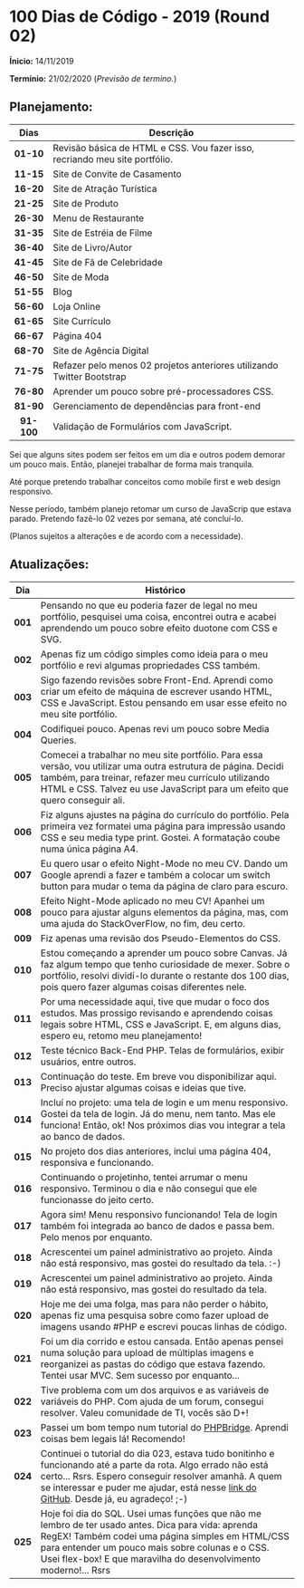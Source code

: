 # 100 Dias de Código - 2019 (Round 02)

**Ínicio:** 14/11/2019

**Termínio:** 21/02/2020 (_Previsão de termino._)

## Planejamento:

Dias      | Descrição
:--------:|---------
**01-10** | Revisão básica de HTML e CSS. Vou fazer isso, recriando meu site portfólio.
**11-15** | Site de Convite de Casamento
**16-20** | Site de Atração Turística
**21-25** | Site de Produto
**26-30** | Menu de Restaurante
**31-35** | Site de Estréia de Filme
**36-40** | Site de Livro/Autor
**41-45** | Site de Fã de Celebridade
**46-50** | Site de Moda
**51-55** | Blog
**56-60** | Loja Online
**61-65** | Site Currículo
**66-67** | Página 404
**68-70** | Site de Agência Digital
**71-75** | Refazer pelo menos 02 projetos anteriores utilizando Twitter Bootstrap
**76-80** | Aprender um pouco sobre pré-processadores CSS.
**81-90** | Gerenciamento de dependências para front-end
**91-100**| Validação de Formulários com JavaScript.

Sei que alguns sites podem ser feitos em um dia e outros podem demorar um pouco mais. Então, planejei trabalhar de forma mais tranquila.

Até porque pretendo trabalhar conceitos como mobile first e web design responsivo.

Nesse período, também planejo retomar um curso de JavaScrip que estava parado. Pretendo fazê-lo 02 vezes por semana, até concluí-lo.

(Planos sujeitos a alterações e de acordo com a necessidade).

## Atualizações:

**Dia** | **Histórico**
:------:|--------------
**001**| Pensando no que eu poderia fazer de legal no meu portfólio, pesquisei uma coisa, encontrei outra e acabei aprendendo um pouco sobre efeito duotone com CSS e SVG.
**002**| Apenas fiz um código simples como ideia para o meu portfólio e revi algumas propriedades CSS também. 
**003**| Sigo fazendo revisões sobre Front-End. Aprendi como criar um efeito de máquina de escrever usando HTML, CSS e JavaScript. Estou pensando em usar esse efeito no meu site portfólio.
**004**| Codifiquei pouco. Apenas revi um pouco sobre Media Queries. 
**005**| Comecei a trabalhar no meu site portfólio. Para essa versão, vou utilizar uma outra estrutura de página. Decidi também, para treinar, refazer meu currículo utilizando HTML e CSS. Talvez eu use JavaScript para um efeito que quero conseguir ali.
**006**| Fiz alguns ajustes na página do currículo do portfólio. Pela primeira vez formatei uma página para impressão usando CSS e seu media type print. Gostei. A formatação coube numa única página A4.
**007** | Eu quero usar o efeito Night-Mode no meu CV. Dando um Google aprendi a fazer e também a colocar um switch button para mudar o tema da página de claro para escuro.
**008** | Efeito Night-Mode aplicado no meu CV! Apanhei um pouco para ajustar alguns elementos da página, mas, com uma ajuda do StackOverFlow, no fim, deu certo.
**009** | Fiz apenas uma revisão dos Pseudo-Elementos do CSS.
**010** | Estou começando a aprender um pouco sobre Canvas. Já faz algum tempo que tenho curiosidade de mexer. Sobre o portfólio, resolvi dividí-lo durante o restante dos 100 dias, pois quero fazer algumas coisas diferentes nele.
**011** | Por uma necessidade aqui, tive que mudar o foco dos estudos. Mas prossigo revisando e aprendendo coisas legais sobre HTML, CSS e JavaScript. E, em alguns dias, espero eu, retomo meu planejamento!
**012** | Teste técnico Back-End PHP. Telas de formulários, exibir usuários, entre outros.
**013** | Continuação do teste. Em breve vou disponibilizar aqui. Preciso ajustar algumas coisas e ideias que tive.
**014** | Incluí no projeto: uma tela de login e um menu responsivo. Gostei da tela de login. Já do menu, nem tanto. Mas ele funciona! Então, ok! Nos próximos dias vou integrar a tela ao banco de dados.
**015** | No projeto dos dias anteriores, inclui uma página 404, responsiva e funcionando.
**016** | Continuando o projetinho, tentei arrumar o menu responsivo. Terminou o dia e não consegui que ele funcionasse do jeito certo.
**017** | Agora sim! Menu responsivo funcionando! Tela de login também foi integrada ao banco de dados e passa bem. Pelo menos por enquanto.
**018** | Acrescentei um painel administrativo ao projeto. Ainda não está responsivo, mas gostei do resultado da tela. :-)
**019** | Acrescentei um painel administrativo ao projeto. Ainda não está responsivo, mas gostei do resultado da tela.
**020** | Hoje me dei uma folga, mas para não perder o hábito, apenas fiz uma pesquisa sobre como fazer upload de imagens usando #PHP e escrevi poucas linhas de código.
**021** | Foi um dia corrido e estou cansada. Então apenas pensei numa solução para upload de múltiplas imagens e reorganizei as pastas do código que estava fazendo. Tentei usar MVC. Sem sucesso por enquanto... 
**022** | Tive problema com um dos arquivos e as variáveis de variáveis do PHP. Com ajuda de um forum, consegui resolver. Valeu comunidade de TI, vocês são D+!
**023** | Passei um bom tempo num tutorial do [PHPBridge](https://phpbridge.org/intro-to-php/). Aprendi coisas bem legais lá! Recomendo!
**024** | Continuei o tutorial do dia 023, estava tudo bonitinho e funcionando até a parte da rota. Algo errado não está certo... Rsrs. Espero conseguir resolver amanhã. A quem se interessar e puder me ajudar, está nesse [link do GitHub](https://github.com/vanribeiro/Aprendendo-php-poo-tutorial-php-bridge). Desde já, eu agradeço! ;-)
**025** | Hoje foi dia do SQL. Usei umas funções que não me lembro de ter usado antes. Dica para vida: aprenda RegEX! Também codei uma página simples em HTML/CSS para entender um pouco mais sobre colunas e o CSS. Usei flex-box! E que maravilha do desenvolvimento moderno!... Rsrs